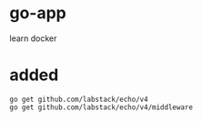 # go-app
learn docker

# added

    go get github.com/labstack/echo/v4
    go get github.com/labstack/echo/v4/middleware